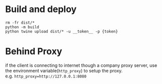 # Build and deploy
```shell
rm -fr dist/*
python -m build
python twine upload dist/* -u __token__ -p {token}
```

# Behind Proxy 
if the client is connecting to internet though a company proxy server, use the environment variable(`http_proxy`) to setup the proxy. \
e.g. `http_proxy=http://127.0.0.1:8080`

